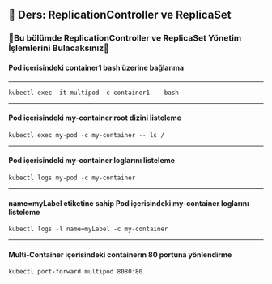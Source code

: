 ## 🧑 Ders: ReplicationController ve ReplicaSet

### 📗Bu bölümde ReplicationController ve ReplicaSet Yönetim İşlemlerini Bulacaksınız📗

#### Pod içerisindeki container1 bash üzerine bağlanma
***
```
kubectl exec -it multipod -c container1 -- bash
```
***
#### Pod içerisindeki my-container root dizini listeleme
```
kubectl exec my-pod -c my-container -- ls / 
```
***
#### Pod içerisindeki my-container loglarını listeleme
```
kubectl logs my-pod -c my-container 
```
***
#### name=myLabel etiketine sahip Pod içerisindeki my-container loglarını listeleme
```
kubectl logs -l name=myLabel -c my-container 
```
***
#### Multi-Container içerisindeki containerın 80 portuna yönlendirme
```
kubectl port-forward multipod 8080:80
```
